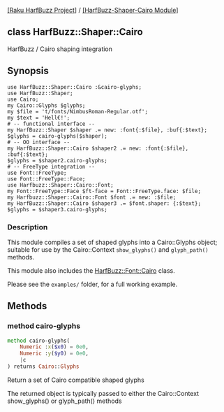 [[Raku HarfBuzz Project]](https://harfbuzz-raku.github.io)
 / [[HarfBuzz-Shaper-Cairo Module]](https://harfbuzz-raku.github.io/HarfBuzz-Shaper-Cairo-raku)

class HarfBuzz::Shaper::Cairo
-----------------------------

HarfBuzz / Cairo shaping integration

Synopsis
--------

    use HarfBuzz::Shaper::Cairo :&cairo-glyphs;
    use HarfBuzz::Shaper;
    use Cairo;
    my Cairo::Glyphs $glyphs;
    my $file = 't/fonts/NimbusRoman-Regular.otf';
    my $text = 'Hell€!';
    # -- functional interface --
    my HarfBuzz::Shaper $shaper .= new: :font{:$file}, :buf{:$text};
    $glyphs = cairo-glyphs($shaper);
    # -- OO interface --
    my HarfBuzz::Shaper::Cairo $shaper2 .= new: :font{:$file}, :buf{:$text};
    $glyphs = $shaper2.cairo-glyphs;
    # -- FreeType integration --
    use Font::FreeType;
    use Font::FreeType::Face;
    use Harfbuzz::Shaper::Cairo::Font;
    my Font::FreeType::Face $ft-face = Font::FreeType.face: $file;
    my Harfbuzz::Shaper::Cairo::Font $font .= new: :$file;
    my HarfBuzz::Shaper::Cairo $shaper3 .= $font.shaper: {:$text};
    $glyphs = $shaper3.cairo-glyphs;

### Description

This module compiles a set of shaped glyphs into a Cairo::Glyphs object; suitable for use by the Cairo::Context `show_glyphs()` and `glyph_path()` methods.

This module also includes the [HarfBuzz::Font::Cairo](https://harfbuzz-raku.github.io/HarfBuzz-Shaper-Cairo-raku/HarfBuzz/Font/Cairo) class.

Please see the `examples/` folder, for a full working example.

Methods
-------

### method cairo-glyphs

```raku
method cairo-glyphs(
    Numeric :x($x0) = 0e0,
    Numeric :y($y0) = 0e0,
    |c
) returns Cairo::Glyphs
```

Return a set of Cairo compatible shaped glyphs

The returned object is typically passed to either the Cairo::Context show_glyphs() or glyph_path() methods

